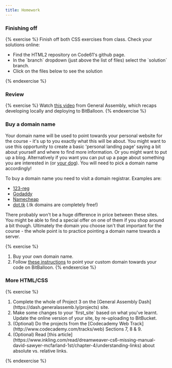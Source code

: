 ```yaml
---
title: Homework
---
```


### Finishing off

{% exercise %}
Finish off both CSS exercises from class. Check your solutions online:
<ul>
<li>Find the HTML2 repository on Code61's github page.</li>
<li>In the `branch` dropdown (just above the list of files) select the `solution` branch.</li>
<li>Click on the files below to see the solution</li>
</ul>
{% endexercise %}

### Review

{% exercise %}
Watch [this video](http://generalassembly.wistia.com/medias/qzig8mp4mv) from General Assembly, which recaps developing locally and deploying to BitBalloon.
{% endexercise %}


### Buy a domain name

Your domain name will be used to point towards your personal website for the course - it's up to you exactly what this will be about. You might want to use this opportunity to create a basic 'personal landing page' saying a bit about yourself and where to find more information. Or you might want to put up a blog. Alternatively if you want you can put up a page about something you are interested in (or [your dog](http://jamfly.info/)). You will need to pick a domain name accordingly!

To buy a domain name you need to visit a domain registrar. Examples are:

* [123-reg](http://www.123-reg.co.uk/)
* [Godaddy](http://www.godaddy.com/)
* [Namecheap](http://www.namecheap.com/)
* [dot.tk](http://www.dot.tk/en/index.html?lang=en) (.tk domains are completely free!)

There probably won't be a huge difference in price between these sites. You might be able to find a special offer on one of them if you shop around a bit though. Ultimately the domain you choose isn't that important for the course - the whole point is to practice pointing a domain name towards a server.

{% exercise %}
1. Buy your own domain name.
2. Follow [these instructions](https://www.bitballoon.com/docs/custom_domains/) to point your custom domain towards your code on BitBalloon.
{% endexercise %}


### More HTML/CSS

{% exercise %}
<ol>
<li>Complete the whole of Project 3 on the [General Assembly Dash](https://dash.generalassemb.ly/projects) site.</li>
<li>Make some changes to your `first_site` based on what you've learnt. Update the online version of your site, by re-uploading to BitBucket.</li>
<li>(Optional) Do the projects from the [Codecademy Web Track](http://www.codecademy.com/tracks/web) Sections 7, 8 &amp; 9.</li>
<li>(Optional) Read [this article](https://www.inkling.com/read/dreamweaver-cs6-missing-manual-david-sawyer-mcfarland-1st/chapter-4/understanding-links) about absolute vs. relative links.</li>
</ol>
{% endexercise %}


